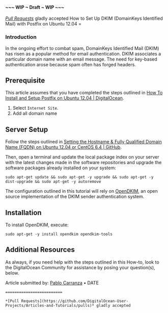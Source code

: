 #### ~~~ WIP ~ Draft ~ WIP ~~~

_[Pull Requests](https://github.com/DigitalOcean-User-Projects/Articles-and-Tutorials/pulls)_ gladly accepted How to Set Up DKIM (DomainKeys Identified Mail) with Postfix on Ubuntu 12.04 =

### Introduction

In the ongoing effort to combat spam, DomainKeys Identified Mail (DKIM) has risen as a popular method for email authentication. DKIM associates a particular domain name with an email message. The need for key-based authentication arose because spam often has forged headers.

## Prerequisite

This article assumes that you have completed the steps outlined in [How To Install and Setup Postfix on Ubuntu 12.04 | DigitalOcean](https://www.digitalocean.com/community/articles/how-to-install-and-setup-postfix-on-ubuntu-12-04).

1.  Select `Internet Site`.
2.  Add all domain name

## Server Setup

Follow the steps outlined in [Setting the Hostname & Fully Qualified Domain Name (FQDN) on Ubuntu 12.04 or CentOS 6.4 | GitHub](https://github.com/DigitalOcean-User-Projects/Articles-and-Tutorials/blob/master/set_hostname_fqdn_on_ubuntu_centos.md).

Then, open a terminal and update the local package index on your server with the latest changes made in the software repositories and upgrade the software packages already installed on your system:

    sudo apt-get update && sudo apt-get -y upgrade && sudo apt-get -y dist-upgrade && sudo apt-get -y autoremove

The configuration outlined in this tutorial will rely on [OpenDKIM](http://www.opendkim.org/), an open source implementation of the DKIM sender authentication system.

## Installation

To install OpenDKIM, execute:

    sudo apt-get -y install opendkim opendkim-tools

## Additional Resources

As always, if you need help with the steps outlined in this How-to, look to the DigitalOcean Community for assistance by posing your question(s), below.

Article submitted by: [Pablo Carranza](https://plus.google.com/107285164064863645881?rel=author) • DATE

```WIP ~ DRAFT ~ WIP ~~~
=========================

*[Pull Requests](https://github.com/DigitalOcean-User-Projects/Articles-and-Tutorials/pulls)* gladly accepted
```
